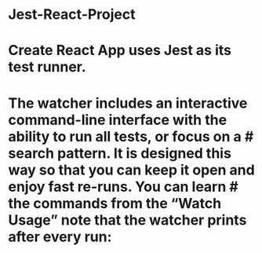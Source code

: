 # Jest-React-Project
# Create React App uses Jest as its test runner.
# The watcher includes an interactive command-line interface with the ability to run all tests, or focus on a # search pattern. It is designed this way so that you can keep it open and enjoy fast re-runs. You can learn # the commands from the “Watch Usage” note that the watcher prints after every run: